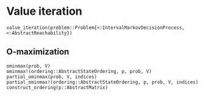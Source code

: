 # Value iteration

```@docs
value_iteration(problem::Problem{<:IntervalMarkovDecisionProcess, <:AbstractReachability})
```

## O-maximization

```@docs
ominmax(prob, V)
ominmax!(ordering::AbstractStateOrdering, p, prob, V)
partial_ominmax(prob, V, indices)
partial_ominmax!(ordering::AbstractStateOrdering, p, prob, V, indices)
construct_ordering(p::AbstractMatrix)
```